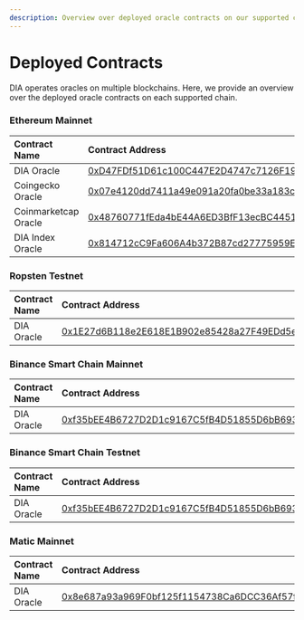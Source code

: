 ```yaml
---
description: Overview over deployed oracle contracts on our supported chains
---
```


# Deployed Contracts

DIA operates oracles on multiple blockchains. Here, we provide an overview over the deployed oracle contracts on each supported chain.

### Ethereum Mainnet

| Contract Name | Contract Address |
| :--- | :--- |
| DIA Oracle | [0xD47FDf51D61c100C447E2D4747c7126F19fa23Ef](https://etherscan.io/address/0xD47FDf51D61c100C447E2D4747c7126F19fa23Ef) |
| Coingecko Oracle | [0x07e4120dd7411a49e091a20fa0be33a183c35d60](https://etherscan.io/address/0x07e4120dd7411a49e091a20fa0be33a183c35d60) |
| Coinmarketcap Oracle | [0x48760771fEda4bE44A6ED3BfF13ecBC445159B1D](https://etherscan.io/address/0x48760771feda4be44a6ed3bff13ecbc445159b1d) |
| DIA Index Oracle | [0x814712cC9Fa606A4b372B87cd27775959E052d9a](https://etherscan.io/address/0x814712cc9fa606a4b372b87cd27775959e052d9a) |

### Ropsten Testnet

| Contract Name | Contract Address |
| :--- | :--- |
| DIA Oracle | [0x1E27d6B118e2E618E1B902e85428a27F49EDd5eC](https://ropsten.etherscan.io/address/0xd05dc268263b8e8582eb8544e12310892db2534e) |

### Binance Smart Chain Mainnet

| Contract Name | Contract Address |
| :--- | :--- |
| DIA Oracle | [0xf35bEE4B6727D2D1c9167C5fB4D51855D6bB693c](https://www.bscscan.com/address/0xf35bee4b6727d2d1c9167c5fb4d51855d6bb693c) |

### Binance Smart Chain Testnet

| Contract Name | Contract Address |
| :--- | :--- |
| DIA Oracle | [0xf35bEE4B6727D2D1c9167C5fB4D51855D6bB693c](https://testnet.bscscan.com/address/0xf35bee4b6727d2d1c9167c5fb4d51855d6bb693c) |

### Matic Mainnet

| Contract Name | Contract Address |
| :--- | :--- |
| DIA Oracle | [0x8e687a93a969F0bf125f1154738Ca6DCC36Af57f](https://explorer-mainnet.maticvigil.com/address/0x8e687a93a969F0bf125f1154738Ca6DCC36Af57f) |

